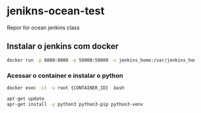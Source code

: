 # jenikns-ocean-test
Repor for ocean jenkins class


## Instalar o jenkins com docker 

```bash
docker run -p 8080:8080 -p 50000:50000 -v jenkins_home:/var/jenkins_home jenkins/jenkins:lts-jdk11
```


### Acessar o container e instalar o python
 ```bash
 docker exec -it -u root {CONTAINER_ID}  bash
```

 ```bash
 apt-get update
 apr-get install -y python3 python3-pip python3-venv
```
